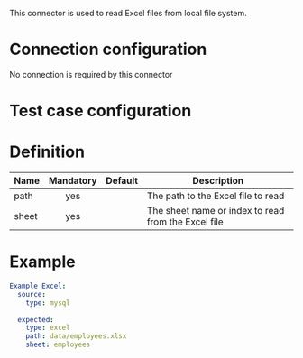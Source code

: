 This connector is used to read Excel files from local file system.

# Connection configuration
No connection is required by this connector

# Test case configuration
# Definition

| Name      | Mandatory | Default | Description |
|-----------|:---------:|:-------:|-------------|
| path      | yes       |         | The path to the Excel file to read |
| sheet     | yes       |         | The sheet name or index to read from the Excel file

# Example

``` yaml
Example Excel:
  source:
    type: mysql
    
  expected:
    type: excel
    path: data/employees.xlsx
    sheet: employees

